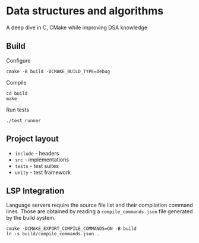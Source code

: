 # Data structures and algorithms

A deep dive in C, CMake while improving DSA knowledge


## Build

Configure 
```shell
cmake -B build -DCMAKE_BUILD_TYPE=Debug 
```

Compile
```shell
cd build
make 
```

Run tests
```shell
./test_runner
```


## Project layout 

* `include` - headers
* `src`     - implementations
* `tests`   - test suites
* `unity`   - test framework


## LSP Integration

Language servers require the source file list and their compilation command lines.
Those are obtained by reading a `compile_commands.json` file generated by the build system.

```shell
cmake -DCMAKE_EXPORT_COMPILE_COMMANDS=ON -B build
ln -s build/compile_commands.json .
```
